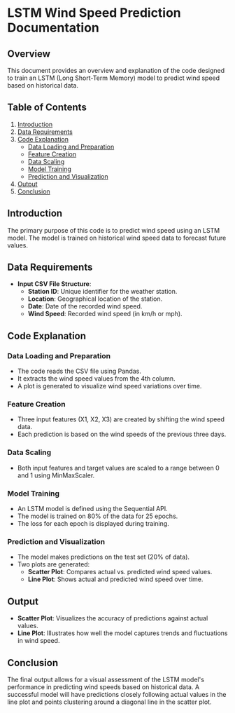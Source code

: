 # LSTM Wind Speed Prediction Documentation


## Overview
This document provides an overview and explanation of the code designed to train an LSTM (Long Short-Term Memory) model to predict wind speed based on historical data.

## Table of Contents
1. [﻿Introduction](https://#introduction) 
2. [﻿Data Requirements](https://#data-requirements) 
3. [﻿Code Explanation](https://#code-explanation) 
    - [﻿Data Loading and Preparation](https://#data-loading-and-preparation) 
    - [﻿Feature Creation](https://#feature-creation) 
    - [﻿Data Scaling](https://#data-scaling) 
    - [﻿Model Training](https://#model-training) 
    - [﻿Prediction and Visualization](https://#prediction-and-visualization) 
4. [﻿Output](https://#output) 
5. [﻿Conclusion](https://#conclusion) 
## Introduction
The primary purpose of this code is to predict wind speed using an LSTM model. The model is trained on historical wind speed data to forecast future values.

## Data Requirements
- **Input CSV File Structure**:
    - **Station ID**: Unique identifier for the weather station.
    - **Location**: Geographical location of the station.
    - **Date**: Date of the recorded wind speed.
    - **Wind Speed**: Recorded wind speed (in km/h or mph).
## Code Explanation
### Data Loading and Preparation
- The code reads the CSV file using Pandas.
- It extracts the wind speed values from the 4th column.
- A plot is generated to visualize wind speed variations over time.
### Feature Creation
- Three input features (X1, X2, X3) are created by shifting the wind speed data.
- Each prediction is based on the wind speeds of the previous three days.
### Data Scaling
- Both input features and target values are scaled to a range between 0 and 1 using MinMaxScaler.
### Model Training
- An LSTM model is defined using the Sequential API.
- The model is trained on 80% of the data for 25 epochs.
- The loss for each epoch is displayed during training.
### Prediction and Visualization
- The model makes predictions on the test set (20% of data).
- Two plots are generated:
    - **Scatter Plot**: Compares actual vs. predicted wind speed values.
    - **Line Plot**: Shows actual and predicted wind speed over time.
## Output
- **Scatter Plot**: Visualizes the accuracy of predictions against actual values.
- **Line Plot**: Illustrates how well the model captures trends and fluctuations in wind speed.
## Conclusion
The final output allows for a visual assessment of the LSTM model's performance in predicting wind speeds based on historical data. A successful model will have predictions closely following actual values in the line plot and points clustering around a diagonal line in the scatter plot.

